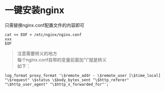# 一键安装nginx

只需替换nginx.conf配置文件的内容即可
```
cat << EOF > /etc/nginx/nginx.conf
xxx
EOF
``` 
> 注意需要转义的地方  
每个nginx.conf自带的变量前面加"\\"就是转义  
如下：

```
log_format proxy_format '\$remote_addr - \$remote_user [\$time_local] "\$request" \$status \$body_bytes_sent "\$http_referer" "\$http_user_agent" "\$http_x_forwarded_for"';
```